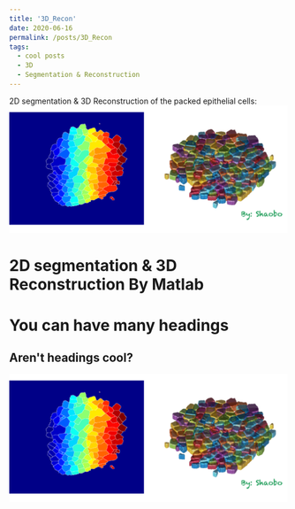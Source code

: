 ```yaml
---
title: '3D_Recon'
date: 2020-06-16
permalink: /posts/3D_Recon
tags:
  - cool posts
  - 3D
  - Segmentation & Reconstruction
---
```


2D segmentation & 3D Reconstruction of the packed epithelial cells:
![3D Reconstruct](/images/3d_reconstruction.png)

2D segmentation & 3D Reconstruction By Matlab
======

You can have many headings
======

Aren't headings cool?
------
![3D Reconstruct](/images/3d_reconstruction.png)
